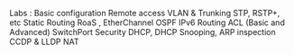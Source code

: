 Labs :
Basic configuration
Remote access
VLAN & Trunking
STP, RSTP+, etc
Static Routing
RoaS , EtherChannel
OSPF
IPv6 Routing
ACL (Basic and Advanced)
SwitchPort Security
DHCP, DHCP Snooping, ARP inspection
CCDP & LLDP
NAT